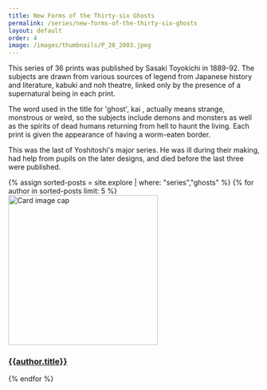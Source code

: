 ```yaml
---
title: New Forms of the Thirty-six Ghosts
permalink: /series/new-forms-of-the-thirty-six-ghosts
layout: default
order: 4
image: /images/thumbnails/P_28_2003.jpeg
---
```


This series of 36 prints was published by Sasaki Toyokichi in 1889-92. The subjects are drawn from various sources of legend from Japanese history and literature, kabuki and noh theatre, linked only by the presence of a supernatural being in each print.

The word used in the title for 'ghost', kai , actually means strange, monstrous or weird, so the subjects include demons and monsters as well as the spirits of dead humans returning from hell to haunt the living. Each print is given the appearance of having a worm-eaten border.

This was the last of Yoshitoshi's major series. He was ill during their making, had help from pupils on the later designs, and died before the last three were published.

<div class="row">
{% assign sorted-posts = site.explore | where: "series","ghosts" %}
{% for author in sorted-posts limit: 5 %}
<div class="col-md-4 mb-3">
  <div class="card h-100" >
    <a href="{{site.url}}{{site.baseurl}}{{ author.permalink }}" class="stretched-link">
      <img class="card-img-top" src="{{site.url}}{{site.baseurl}}{{author.image}}" alt="Card image cap" width="300" height="300"/>
    </a>
    <div class="card-body">
      <h3 class="lead mt-2">
        <a href="{{site.url}}{{site.baseurl}}{{ author.permalink }}" class="stretched-link">{{author.title}}</a>
      </h3>
    </div>
  </div>
</div>
{% endfor %}
</div>
